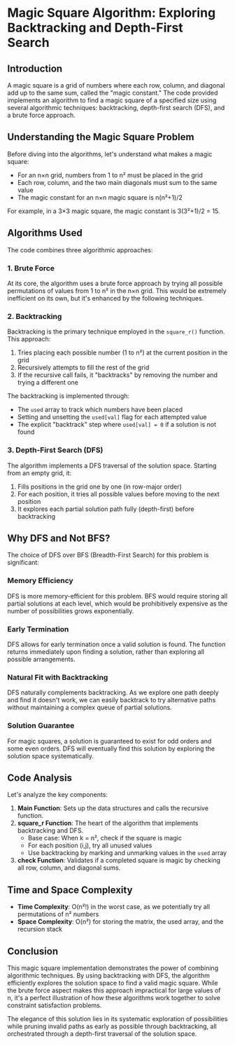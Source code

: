 # Magic Square Algorithm: Exploring Backtracking and Depth-First Search

## Introduction

A magic square is a grid of numbers where each row, column, and diagonal add up to the same sum, called the "magic constant." The code provided implements an algorithm to find a magic square of a specified size using several algorithmic techniques: backtracking, depth-first search (DFS), and a brute force approach.

## Understanding the Magic Square Problem

Before diving into the algorithms, let's understand what makes a magic square:

- For an n×n grid, numbers from 1 to n² must be placed in the grid
- Each row, column, and the two main diagonals must sum to the same value
- The magic constant for an n×n magic square is n(n²+1)/2

For example, in a 3×3 magic square, the magic constant is 3(3²+1)/2 = 15.

## Algorithms Used

The code combines three algorithmic approaches:

### 1. Brute Force

At its core, the algorithm uses a brute force approach by trying all possible permutations of values from 1 to n² in the n×n grid. This would be extremely inefficient on its own, but it's enhanced by the following techniques.

### 2. Backtracking

Backtracking is the primary technique employed in the `square_r()` function. This approach:

1. Tries placing each possible number (1 to n²) at the current position in the grid
2. Recursively attempts to fill the rest of the grid
3. If the recursive call fails, it "backtracks" by removing the number and trying a different one

The backtracking is implemented through:
- The `used` array to track which numbers have been placed
- Setting and unsetting the `used[val]` flag for each attempted value
- The explicit "backtrack" step where `used[val] = 0` if a solution is not found

### 3. Depth-First Search (DFS)

The algorithm implements a DFS traversal of the solution space. Starting from an empty grid, it:

1. Fills positions in the grid one by one (in row-major order)
2. For each position, it tries all possible values before moving to the next position
3. It explores each partial solution path fully (depth-first) before backtracking

## Why DFS and Not BFS?

The choice of DFS over BFS (Breadth-First Search) for this problem is significant:

### Memory Efficiency

DFS is more memory-efficient for this problem. BFS would require storing all partial solutions at each level, which would be prohibitively expensive as the number of possibilities grows exponentially.

### Early Termination

DFS allows for early termination once a valid solution is found. The function returns immediately upon finding a solution, rather than exploring all possible arrangements.

### Natural Fit with Backtracking

DFS naturally complements backtracking. As we explore one path deeply and find it doesn't work, we can easily backtrack to try alternative paths without maintaining a complex queue of partial solutions.

### Solution Guarantee

For magic squares, a solution is guaranteed to exist for odd orders and some even orders. DFS will eventually find this solution by exploring the solution space systematically.

## Code Analysis

Let's analyze the key components:

1. **Main Function**: Sets up the data structures and calls the recursive function.
2. **square_r Function**: The heart of the algorithm that implements backtracking and DFS.
   - Base case: When k = n², check if the square is magic
   - For each position (i,j), try all unused values
   - Use backtracking by marking and unmarking values in the `used` array
3. **check Function**: Validates if a completed square is magic by checking all row, column, and diagonal sums.

## Time and Space Complexity

- **Time Complexity**: O(n²!) in the worst case, as we potentially try all permutations of n² numbers
- **Space Complexity**: O(n²) for storing the matrix, the used array, and the recursion stack

## Conclusion

This magic square implementation demonstrates the power of combining algorithmic techniques. By using backtracking with DFS, the algorithm efficiently explores the solution space to find a valid magic square. While the brute force aspect makes this approach impractical for large values of n, it's a perfect illustration of how these algorithms work together to solve constraint satisfaction problems.

The elegance of this solution lies in its systematic exploration of possibilities while pruning invalid paths as early as possible through backtracking, all orchestrated through a depth-first traversal of the solution space.